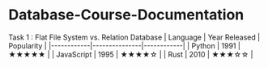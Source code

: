 # Database-Course-Documentation
Task 1 : Flat File System vs. Relation Database 
| Language   | Year Released | Popularity |
|------------|---------------|------------|
| Python     | 1991          | ★★★★★      |
| JavaScript | 1995          | ★★★★☆      |
| Rust       | 2010          | ★★★☆☆      |
